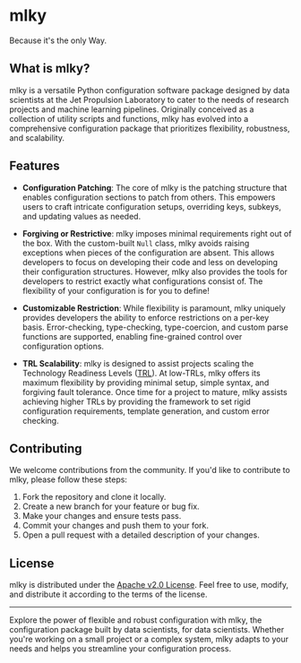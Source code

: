 # mlky

Because it's the only Way.

## What is mlky?

mlky is a versatile Python configuration software package designed by data scientists at the Jet Propulsion Laboratory to cater to the needs of research projects and machine learning pipelines. Originally conceived as a collection of utility scripts and functions, mlky has evolved into a comprehensive configuration package that prioritizes flexibility, robustness, and scalability.

## Features

- **Configuration Patching**: The core of mlky is the patching structure that enables configuration sections to patch from others. This empowers users to craft intricate configuration setups, overriding keys, subkeys, and updating values as needed.

- **Forgiving or Restrictive**: mlky imposes minimal requirements right out of the box. With the custom-built `Null` class, mlky avoids raising exceptions when pieces of the configuration are absent. This allows developers to focus on developing their code and less on developing their configuration structures. However, mlky also provides the tools for developers to restrict exactly what configurations consist of. The flexibility of your configuration is for you to define!

- **Customizable Restriction**: While flexibility is paramount, mlky uniquely provides developers the ability to enforce restrictions on a per-key basis. Error-checking, type-checking, type-coercion, and custom parse functions are supported, enabling fine-grained control over configuration options.

- **TRL Scalability**: mlky is designed to assist projects scaling the Technology Readiness Levels ([TRL](https://www.nasa.gov/directorates/heo/scan/engineering/technology/technology_readiness_level)). At low-TRLs, mlky offers its maximum flexibility by providing minimal setup, simple syntax, and forgiving fault tolerance. Once time for a project to mature, mlky assists achieving higher TRLs by providing the framework to set rigid configuration requirements, template generation, and custom error checking.

## Contributing

We welcome contributions from the community. If you'd like to contribute to mlky, please follow these steps:

1. Fork the repository and clone it locally.
2. Create a new branch for your feature or bug fix.
3. Make your changes and ensure tests pass.
4. Commit your changes and push them to your fork.
5. Open a pull request with a detailed description of your changes.

## License

mlky is distributed under the [Apache v2.0 License](https://opensource.org/license/apache-2-0/). Feel free to use, modify, and distribute it according to the terms of the license.

---

Explore the power of flexible and robust configuration with mlky, the configuration package built by data scientists, for data scientists. Whether you're working on a small project or a complex system, mlky adapts to your needs and helps you streamline your configuration process.
